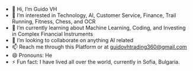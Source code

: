 - 👋 Hi, I’m Guido VH
- 👀 I’m interested in Technology, AI, Customer Service, Finance, Trail Running, Fitness, Chess, and OCR
- 🌱 I’m currently learning about Machine Learning, Coding, and Investing in Complex Financial Instruments
- 💞️ I’m looking to collaborate on anything AI related
- 📫 Reach me through this Platform or at guidovhtrading360@gmail.com
- 😄 Pronouns: He
- ⚡ Fun fact: I have lived all over the world, currently in Sofia, Bulgaria.

<!---
Espartano360/Espartano360 is a ✨ special ✨ repository because its `README.md` (this file) appears on your GitHub profile.
You can click the Preview link to take a look at your changes.
--->
